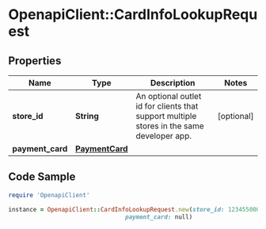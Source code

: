 # OpenapiClient::CardInfoLookupRequest

## Properties

Name | Type | Description | Notes
------------ | ------------- | ------------- | -------------
**store_id** | **String** | An optional outlet id for clients that support multiple stores in the same developer app. | [optional] 
**payment_card** | [**PaymentCard**](PaymentCard.md) |  | 

## Code Sample

```ruby
require 'OpenapiClient'

instance = OpenapiClient::CardInfoLookupRequest.new(store_id: 12345500000,
                                 payment_card: null)
```


